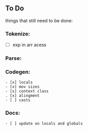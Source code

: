 ## To Do
things that still need to be done:

### Tokenize:
- [ ] exp in arr acess

### Parse:


### Codegen:
    - [x] locals
    - [x] mov sizes
    - [x] context class
    . [x] alingment
    - [ ] casts

### Docs:
    - [ ] update on locals and globals
